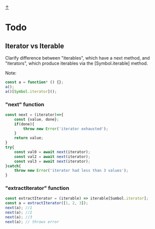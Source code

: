 [↑](../readme.md)

# Todo

## Iterator vs Iterable

Clarify difference between "iterables", which have a next method, and "iterators", which produce iterables
via the [Symbol.iterable] method.

Note:

```javascript
const a = function* () {};
a();
a()[Symbol.iterator]();
```

### "next" function

```javascript
const next = (iterator)=>{
    const {value, done};
    if(done){
        throw new Error('iterator exhausted');
    }
    return value;
}
try{
    const val0 = await next(iterator);
    const val2 = await next(iterator);
    const val3 = await next(iterator);
}catch{
    throw new Error('iterator had less than 3 values');
}
```

### "extractIterator" function

```javascript
const extractIterator = (iterable) => iterable[Sumbol.iterator];
const a = extractIterator([1, 2, 3]);
next(a); //1
next(a); //2
next(a); //3
next(a); // throws error
```
